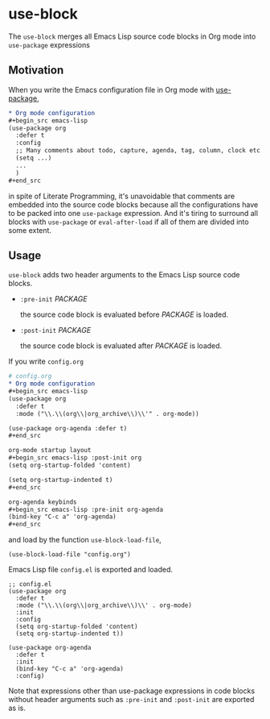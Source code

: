 # use-block

The `use-block` merges all Emacs Lisp source code blocks in Org mode
into `use-package` expressions

## Motivation

When you write the Emacs configuration file in Org mode
with [use-package](https://github.com/jwiegley/use-package),

``` org
* Org mode configuration
#+begin_src emacs-lisp
(use-package org
  :defer t
  :config
  ;; Many comments about todo, capture, agenda, tag, column, clock etc.
  (setq ...)
  ...
  )
#+end_src
```

in spite of Literate Programming, it's unavoidable that comments are
embedded into the source code blocks because all the configurations
have to be packed into one `use-package` expression.  And it's tiring
to surround all blocks with `use-package` or `eval-after-load` if all
of them are divided into some extent.

## Usage

`use-block` adds two header arguments to the Emacs Lisp source code
blocks.

  - `:pre-init` *PACKAGE*

    the source code block is evaluated before *PACKAGE* is loaded.

  - `:post-init` *PACKAGE*

    the source code block is evaluated after *PACKAGE* is loaded.

If you write `config.org`

``` org
# config.org
* Org mode configuration
#+begin_src emacs-lisp
(use-package org
  :defer t
  :mode ("\\.\\(org\\|org_archive\\)\\'" . org-mode))

(use-package org-agenda :defer t)
#+end_src

org-mode startup layout
#+begin_src emacs-lisp :post-init org
(setq org-startup-folded 'content)

(setq org-startup-indented t)
#+end_src

org-agenda keybinds
#+begin_src emacs-lisp :pre-init org-agenda
(bind-key "C-c a" 'org-agenda)
#+end_src
```

and load by the function `use-block-load-file`,

``` emacs-lisp
(use-block-load-file "config.org")
```

Emacs Lisp file `config.el` is exported and loaded.

``` emacs-lisp
;; config.el
(use-package org
  :defer t
  :mode ("\\.\\(org\\|org_archive\\)\\' . org-mode)
  :init
  :config
  (setq org-startup-folded 'content)
  (setq org-startup-indented t))

(use-package org-agenda
  :defer t
  :init
  (bind-key "C-c a" 'org-agenda)
  :config)
```

Note that expressions other than use-package expressions in code
blocks without header arguments such as `:pre-init` and `:post-init`
are exported as is.
